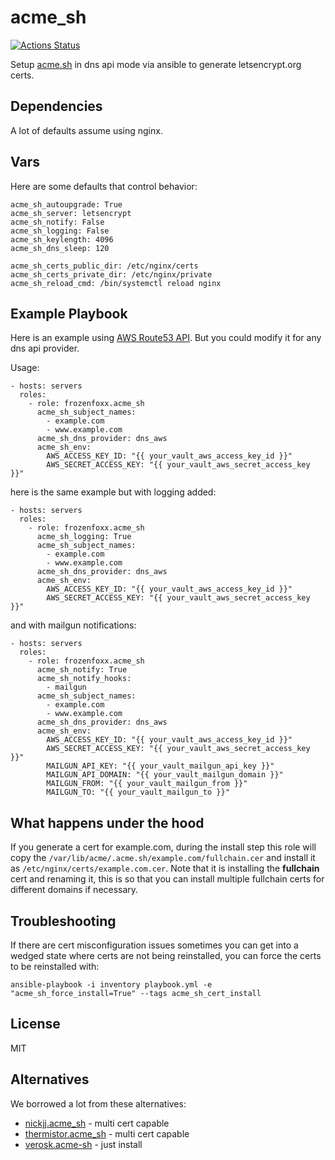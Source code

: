 # acme_sh

[![Actions Status](https://github.com/frozenfoxx/acme_sh/workflows/lint/badge.svg)](https://github.com/frozenfoxx/acme_sh/actions)

Setup [acme.sh](https://github.com/acmesh-official/acme.sh) in dns api mode via ansible to generate letsencrypt.org certs.

## Dependencies

A lot of defaults assume using nginx.

## Vars

Here are some defaults that control behavior:

    acme_sh_autoupgrade: True
    acme_sh_server: letsencrypt
    acme_sh_notify: False
    acme_sh_logging: False
    acme_sh_keylength: 4096
    acme_sh_dns_sleep: 120

    acme_sh_certs_public_dir: /etc/nginx/certs
    acme_sh_certs_private_dir: /etc/nginx/private
    acme_sh_reload_cmd: /bin/systemctl reload nginx

## Example Playbook

Here is an example using [AWS Route53 API](https://github.com/Neilpang/acme.sh/wiki/How-to-use-Amazon-Route53-API). But you could modify it for any dns api provider.

Usage:

    - hosts: servers
      roles:
        - role: frozenfoxx.acme_sh
          acme_sh_subject_names:
            - example.com
            - www.example.com
          acme_sh_dns_provider: dns_aws
          acme_sh_env:
            AWS_ACCESS_KEY_ID: "{{ your_vault_aws_access_key_id }}"
            AWS_SECRET_ACCESS_KEY: "{{ your_vault_aws_secret_access_key }}"

here is the same example but with logging added:

    - hosts: servers
      roles:
        - role: frozenfoxx.acme_sh
          acme_sh_logging: True
          acme_sh_subject_names:
            - example.com
            - www.example.com
          acme_sh_dns_provider: dns_aws
          acme_sh_env:
            AWS_ACCESS_KEY_ID: "{{ your_vault_aws_access_key_id }}"
            AWS_SECRET_ACCESS_KEY: "{{ your_vault_aws_secret_access_key }}"

and with mailgun notifications:

    - hosts: servers
      roles:
        - role: frozenfoxx.acme_sh
          acme_sh_notify: True
          acme_sh_notify_hooks:
            - mailgun
          acme_sh_subject_names:
            - example.com
            - www.example.com
          acme_sh_dns_provider: dns_aws
          acme_sh_env:
            AWS_ACCESS_KEY_ID: "{{ your_vault_aws_access_key_id }}"
            AWS_SECRET_ACCESS_KEY: "{{ your_vault_aws_secret_access_key }}"
            MAILGUN_API_KEY: "{{ your_vault_mailgun_api_key }}"
            MAILGUN_API_DOMAIN: "{{ your_vault_mailgun_domain }}"
            MAILGUN_FROM: "{{ your_vault_mailgun_from }}"
            MAILGUN_TO: "{{ your_vault_mailgun_to }}"

## What happens under the hood

If you generate a cert for example.com, during the install step this role will copy the `/var/lib/acme/.acme.sh/example.com/fullchain.cer` and install it as `/etc/nginx/certs/example.com.cer`. Note that it is installing the **fullchain**
 cert and renaming it, this is so that you can install multiple fullchain certs for different domains if necessary.

## Troubleshooting

If there are cert misconfiguration issues sometimes you can get into a wedged state where certs are not being reinstalled, you can force the certs to be reinstalled with:

    ansible-playbook -i inventory playbook.yml -e "acme_sh_force_install=True" --tags acme_sh_cert_install

## License

MIT

## Alternatives

We borrowed a lot from these alternatives:

* [nickjj.acme_sh](https://galaxy.ansible.com/nickjj/acme_sh) - multi cert capable
* [thermistor.acme_sh](https://galaxy.ansible.com/thermistor/acme_sh) - multi cert capable
* [verosk.acme-sh](https://galaxy.ansible.com/verosk/acme-sh) - just install
